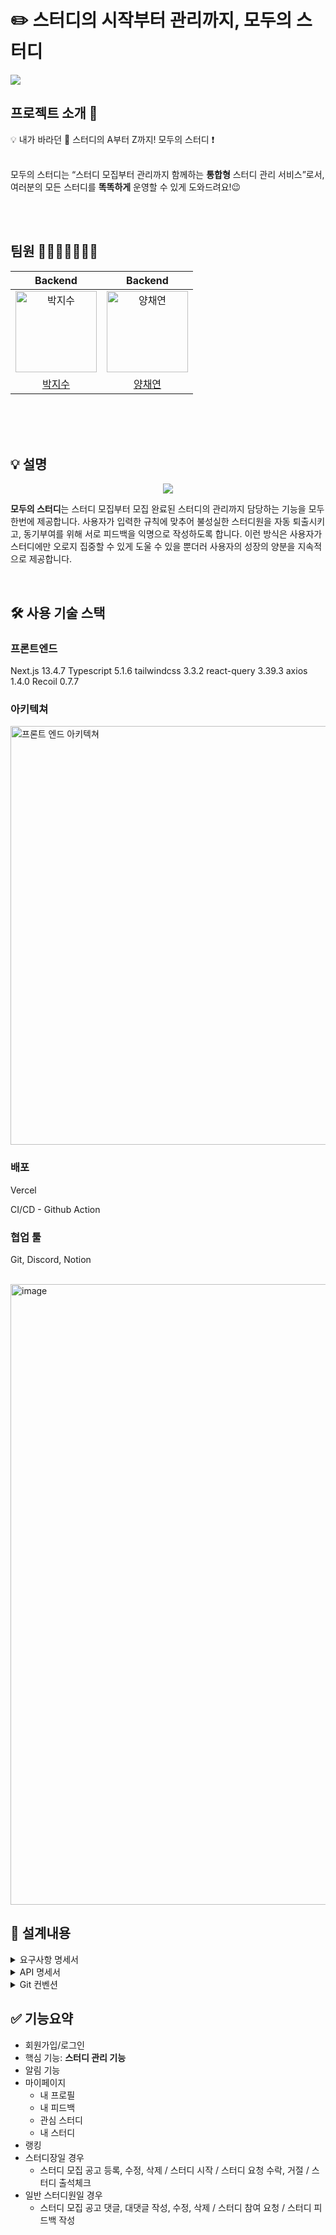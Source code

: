 # ✏️ 스터디의 시작부터 관리까지, 모두의 스터디

<img src="https://github.com/MoDooS/MoDooS_Backend/assets/88308933/65c67302-ae18-443e-aba4-57daa1c9c30e"/>

## 프로젝트 소개 📝

💡 내가 바라던 🙏 스터디의 A부터 Z까지! 모두의 스터디 ❗
<br><br>

모두의 스터디는 “스터디 모집부터 관리까지 함께하는 **통합형** 스터디 관리 서비스”로서,<br>
여러분의 모든 스터디를 **똑똑하게** 운영할 수 있게 도와드려요!😉

<br><br>

## 팀원 👨‍👨‍👧‍👧👩‍👦‍👦

|                                           Backend                                            |                                         Backend                                          | 
|:--------------------------------------------------------------------------------------------:|:----------------------------------------------------------------------------------------:|
| <img src="https://avatars.githubusercontent.com/u/87124432?v=4" width=130px alt="박지수"/> | <img src="https://avatars.githubusercontent.com/u/69382168?v=4" width=130px alt="양채연"/> | 
|                              [박지수](https://github.com/jisupark123)                               |                          [양채연](https://github.com/chaeyeon-yang)                           | 

<br><br><br>

## 💡 설명

<p align="center">

<img src="https://github.com/MoDooS/MoDooS_Backend/assets/88308933/f90c7ca7-7630-4c14-ac0a-b617ade6fdab"/>

**모두의 스터디**는 스터디 모집부터 모집 완료된 스터디의 관리까지 담당하는 기능을 모두 한번에 제공합니다. 사용자가 입력한 규칙에 맞추어 불성실한 스터디원을 자동 퇴출시키고, 동기부여를 위해 서로 피드백을
익명으로 작성하도록 합니다. 이런 방식은 사용자가 스터디에만 오로지 집중할 수 있게 도울 수 있을 뿐더러 사용자의 성장의 양분을 지속적으로 제공합니다.
</p>
<br>

## 🛠️ 사용 기술 스택

### 프론트엔드

Next.js 13.4.7 Typescript 5.1.6 tailwindcss 3.3.2 react-query 3.39.3 axios 1.4.0 Recoil 0.7.7

### 아키텍쳐

<img width="670" alt="프론트 엔드 아키텍쳐" src="https://github.com/MoDooS/MoDooS_Frontend/assets/69382168/79b4014e-0e78-4b2a-b91f-2df29db8dd5b">

### 배포

Vercel

CI/CD - Github Action

### 협업 툴

Git, Discord, Notion

<br>

<img width="993" alt="image" src="https://github.com/MoDooS/MoDooS_Backend/assets/88308933/c4e2466f-785a-46f2-83d0-c98e0526e5c7">



<br>

## 📝 설계내용

<details>
<summary>요구사항 명세서</summary>
<div markdown="1">       

| RQ-ID   | 서비스(메뉴)  | 요구사항 명        | 요구사항 내용                                                                                        | 진행사항 | 버전명   | 우선순위 |
|---------|----------|---------------|------------------------------------------------------------------------------------------------|------|-------|------|
| RQ-0001 | 회원가입     | 회원 가입         | 회원을 등록한다.  닉네임, 학교 이메일 인증, 캠퍼스, 학과 입력.                                                         | 반영   | 0.0.1 | 1    |
| RQ-0002 | 회원가입     | 이메일 본인 인증     | 가입 시 작성한 이메일로 본인인증을 진행한다.                                                                      | 반영   | 0.0.1 | 1    |
| RQ-0003 | 로그인/로그아웃 | 로그인           | 회원이 로그인을 한다. email은 학교 이메일(@mju.ac.kr) 형식이어야 한다.                                               | 반영   | 0.0.1 | 1    |
| RQ-0004 | 로그인/로그아웃 | 로그아웃          | 회원이 로그아웃을 한다.                                                                                  | 반영   | 0.0.1 | 2    |
| RQ-0005 | 로그인/로그아웃 | 비밀번호 변경       | 이메일 본인 인증을 통해 pwd를 변경한다.                                                                       | 반영   | 0.0.1 | 2    |
| RQ-0006 | 마이페이지    | 프로필 조회        | 회원 정보(랭킹, 점수, 스터디 태그, 관심있는 스터디 개수 등)를 조회한다.                                                    | 반영   |       | 3    |
| RQ-0007 | 마이페이지    | 나에 대한 피드백     | 스터디를 진행하며 받은 모든 피드백을 모아서 보여준다.                                                                 | 반영   | 0.0.1 | 2    |
| RQ-0008 | 마이페이지    | 내 스터디         | 회원이 속한/만든 스터디를 스터디의 상태(모집중/모집마감/진행중/졸료) 별로 조회한다.                                               | 반영   | 0.0.1 | 3    |
| RQ-0009 | 마이페이지    | 관심 스터디        | 회원이 찜하기 누른 관심 스터디를 조회한다.                                                                       | 반영   | 0.0.1 | 3    |
| RQ-0010 | 마이페이지    | 스터디 요청 조회     | 스터디 참가 요청에 대한 리스트를 확인할 수 있다. 스터디 신청에 대한 수락/거절은 스터디장만 접근 가능하다.                                  | 반영   | 0.0.1 | 3    |
| RQ-0011 | 마이페이지    | 알림            | 스터디 승인 요청, 수락, 거절/ 관심 스터디 마감 임박/내 스터디 댓글/대댓글/피드백 시간 시작/피드백 시간 종료 직전 알림을 보낸다.                   | 반영   | 0.0.1 | 4    |
| RQ-0012 | 마이페이지    | 계정            | 사용자의 회원 정보(닉네임, 캠퍼스, 학과 등)를 조회하고 변경할 수 있다. 비밀번호를 재설정 할 수 있다. 회원을 탈퇴할 수 있다.                     | 반영   | 0.0.1 | 3    |
| RQ-0013 | 모집공고     | 스터디 모집        | 스터디 모집 공고를 작성할 수 있다. 모집 글 생성 시, 체크리스트, 지각/결석/out에 대한 규칙 생성을 필수로 작성해야 한다.                       | 반영   | 0.0.1 | 1    |
| RQ-0014 | 모집공고     | 스터디 공고 리스트 조회 | 스터디 카테고리별 공고 조회가 가능하다. 최신순, 인기순, 마감일순 정렬이 가능하다.                                                | 반영   | 0.0.1 | 1    |
| RQ-0015 | 모집공고     | 스터디 공고 상세 조회  | 스터디 모집 공고에 대한 상세 내용을 조회할 수 있다.                                                                 | 반영   | 0.0.1 | 1    |
| RQ-0016 | 모집공고     | 찜하기           | 스터디 모집 공고에 대해 관심 스터디로 저장할 수 있다.                                                                | 반영   | 0.0.1 | 3    |
| RQ-0017 | 모집공고     | 댓글/대댓글        | 모집 공고 조회 시 댓글과 대댓글을 작성하고 수정하고 삭제할 수 있다.                                                        | 반영   | 0.0.1 | 2    |
| RQ-0018 | 스터디 관리   | 스터디 시작        | 스터디 모집 완료 시 스터디를 시작할 수 있다. 시작 시 기존 모집 공고의 내용을 변경할 수 있다.                                        | 반영   | 0.0.1 | 1    |
| RQ-0019 | 스터디 관리   | 회차별 출석 체크     | 진행 중인 스터디에 대해 스터디 리더는 스터디원의 출석체크(출석/지각/결석)를 해야 한다. 만약, 스터디 리더가 출석체크를 완료하지 않은 경우 전체 출석으로 간주한다.  | 반영   | 0.0.1 | 1    |
| RQ-0020 | 스터디 관리   | 회차별 피드백 작성    | 진행 중인 스터디에 대해 출석(혹은 지각)한 스터디원은 출석한 다른 스터디원들에 대해 피드백(체크리스트 수행 여부, 키워드 피드백 등) 작성을 시간 내에 진행한다.    | 반영   | 0.0.1 | 1    |
| RQ-0021 | 스터디 관리   | 회차별 출석 확인     | 진행 중인 스터디에 대해 모든 스터디원들의 지난 주차까지의 출석현황, out 수 등을 확인할 수 있다.                                      | 반영   | 0.0.1 | 1    |
| RQ-0022 | 스터디 관리   | 회차별 피드백 확인    | 진행 중인 스터디에 대해 지난 주차 자신이 받은 피드백을 확인할 수 있다.                                                      | 반영   | 0.0.1 | 1    |
| RQ-0023 | 스터디 관리   | 규칙 위반 회원 퇴출   | 진행 중인 스터디에 대해 정해진 out 수 제한을 넘은 회원은 자동으로 퇴출된다.                                                  | 반영   | 0.0.1 | 1    |
| RQ-0024 | 랭킹       | 등급            | 스터디 출석체크, 스터디 완주 여부, 피드백 평균 점수 등을 이용해 정립한 점수 기준에 따라 회원의 점수가 추가/감점된다. 이에 따른 회원별 등급(c~s+)이 부여된다. | 반영   | 0.01  | 3    |
| RQ-0025 | 랭킹       | 순위 조회         | 회원들의 점수별 랭킹을 조회한다.                                                                             | 반영   | 0.01  | 4    |

</div>
</details>

<details>
<summary>API 명세서</summary>
<div markdown="1">

[API명세서 보러가기](https://thin-shawl-994.notion.site/api-073c89f5900e496c8e0bf2c43b035cf9?pvs=4)

</div>
</details>

<details>
<summary>Git 컨벤션</summary>
<div markdown="1">    

### Git commit convention

- FEAT: 새로운 기능의 추가

- UPDATE: 있는 기능 업데이트

- FIX:버그 수정

- DOCS: 문서 수정

- STYLE: 스타일 관련 기능(코드 포맷팅, 세미콜론 누락, 코드 자체의 변경이 없는 경우)

- REFACTOR: 코드 리펙토링

- TEST: 테스트 코트, 리펙토링 테스트 코드 추가

- CHORE: 빌드 업무 수정, 패키지 매니저 수정(ex .gitignore 수정 같은 경우)

- RENAME : 파일 이동, 파일명 변경

- REMOVE : 삭제
  <br>

### 브랜치 컨벤션

기능 별로 브랜치 생성

브랜치 명 : **기능명/작업자깃허브아이디**

PR 생성 명 : **[Feat, Refactor, …] 작업 내용**

<br>

### 패키징 컨벤션

도메인 별로 패키징하되 내부에서 레이어 페키징

- Repository명 → `도메인Repository`
- 서비스명 → `xxxManager` / `xxxService`
- controller명 → `도메인Controller`
- 요청dto → 도메인/request/`XXXRequest`
- 응답dto → 도메인/response/`XXXResponse`
- 일반dto → 도메인/dto/`XXXDto`

<br>

### ERD 설계도

![image](https://github.com/MoDooS/MoDooS_Backend/assets/88308933/5010d904-8e72-4ecc-ac88-d0e70329e617)

<br>

</div>
</details>

## ✅ 기능요약

- 회원가입/로그인
- 핵심 기능: **스터디 관리 기능**
- 알림 기능
- 마이페이지
    - 내 프로필
    - 내 피드백
    - 관심 스터디
    - 내 스터디
- 랭킹
- 스터디장일 경우
    - 스터디 모집 공고 등록, 수정, 삭제 / 스터디 시작 / 스터디 요청 수락, 거절 / 스터디 출석체크
- 일반 스터디원일 경우
    - 스터디 모집 공고 댓글, 대댓글 작성, 수정, 삭제 / 스터디 참여 요청 / 스터디 피드백 작성

<br>

